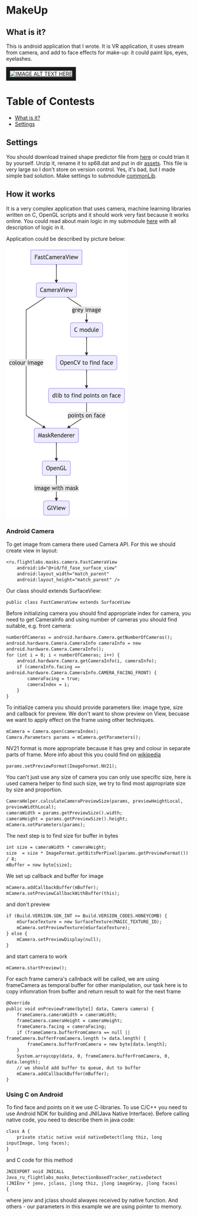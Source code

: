 # MakeUp

## What is it?

This is android application that I wrote. It is VR application, it uses stream from camera, and add to face effects for make-up: it could paint lips, eyes, eyelashes.

<a href="http://www.youtube.com/watch?feature=player_embedded&v=md-Ssosl1cE" target="_blank"><img src="http://img.youtube.com/vi/md-Ssosl1cE/0.jpg" alt="IMAGE ALT TEXT HERE" width="240" height="180" border="10" /></a>

# Table of Contests

- [What is it?](#what-is-it)
- [Settings](#settings)

## Settings

You should download trained shape predictor file from [here](http://dlib.net/files/shape_predictor_68_face_landmarks.dat.bz2) or could trian it by yourself. Unzip it, rename it to sp68.dat and put in dir [assets](https://github.com/oleg-sta/Masks/tree/master/assets). This file is very large so I don't store on version control. Yes, it's bad, but I made simple bad solution.
Make settings to submodule [commonLib](https://github.com/oleg-sta/commonLibMask).

## How it works

It is a very complex application that uses camera, machine learning libraries written on C, OpenGL scripts and it should work very fast because it works online. You could read about main logic in my submodule [here](https://github.com/oleg-sta/commonLibMask) with all description of logic in it.

Application could be described by picture below:

![image](./doc/diagram.png)

### Android Camera
To get image from camera there used Camera API. For this we should create view in layout:
```
<ru.flightlabs.masks.camera.FastCameraView
    android:id="@+id/fd_fase_surface_view"
    android:layout_width="match_parent"
    android:layout_height="match_parent" />
```
Our class should extends SurfaceView:
```
public class FastCameraView extends SurfaceView
```
Before initializing camera you should find appropriate index for camera, you need to get CameraInfo and using number of cameras you should find suitable, e.g. front camera:
```
numberOfCameras = android.hardware.Camera.getNumberOfCameras();
android.hardware.Camera.CameraInfo cameraInfo = new android.hardware.Camera.CameraInfo();
for (int i = 0; i < numberOfCameras; i++) {
    android.hardware.Camera.getCameraInfo(i, cameraInfo);
    if (cameraInfo.facing == android.hardware.Camera.CameraInfo.CAMERA_FACING_FRONT) {
        cameraFacing = true;
        cameraIndex = i;
    }
}
```
To initialize camera you should provide parameters like: image type, size and callback for preview. We don't want to show preview on View, becuase we want to apply effect on the frame using other techniques.
```
mCamera = Camera.open(cameraIndex);
Camera.Parameters params = mCamera.getParameters();
```
NV21 format is more appropriate because it has grey and colour in separate parts of frame. More info about this you could find on [wikipedia](https://en.wikipedia.org/wiki/YUV)
```
params.setPreviewFormat(ImageFormat.NV21);
```
You can't just use any size of camera you can only use specific size, here is used camera helper to find such size, we try to find most appropriate size by size and proportion.
```
CameraHelper.calculateCameraPreviewSize(params, previewHeightLocal, previewWidthLocal);
cameraWidth = params.getPreviewSize().width;
cameraHeight = params.getPreviewSize().height;
mCamera.setParameters(params);
```
The next step is to find size for buffer in bytes
```
int size = cameraWidth * cameraHeight;
size  = size * ImageFormat.getBitsPerPixel(params.getPreviewFormat()) / 8;
mBuffer = new byte[size];
```
We set up callback and buffer for image
```
mCamera.addCallbackBuffer(mBuffer);
mCamera.setPreviewCallbackWithBuffer(this);
```
and don't preview
```
if (Build.VERSION.SDK_INT >= Build.VERSION_CODES.HONEYCOMB) {
    mSurfaceTexture = new SurfaceTexture(MAGIC_TEXTURE_ID);
    mCamera.setPreviewTexture(mSurfaceTexture);
} else {
    mCamera.setPreviewDisplay(null);
}
```
and start camera to work
```
mCamera.startPreview();
```
For each frame camera's callnback will be called, we are using frameCamera as temporal buffer for other manipulation, our task here is to copy infomration from buffer and return result to wait for the next frame
```
@Override
public void onPreviewFrame(byte[] data, Camera camera) {
    frameCamera.cameraWidth = cameraWidth;
    frameCamera.cameraHeight = cameraHeight;
    frameCamera.facing = cameraFacing;
    if (frameCamera.bufferFromCamera == null || frameCamera.bufferFromCamera.length != data.length) {
        frameCamera.bufferFromCamera = new byte[data.length];
    }
    System.arraycopy(data, 0, frameCamera.bufferFromCamera, 0, data.length);
    // we should add buffer to queue, dut to buffer
    mCamera.addCallbackBuffer(mBuffer);
}
```

### Using C on Android

To find face and points on it we use C-libraries. To use C/C++ you need to use Android NDK for building and JNI(Java Native Interface). Before calling native code, you need to describe them in java code:
```
class A {
    private static native void nativeDetect(long thiz, long inputImage, long faces);
}
```
and C code for this method
```
JNIEXPORT void JNICALL Java_ru_flightlabs_masks_DetectionBasedTracker_nativeDetect
(JNIEnv * jenv, jclass, jlong thiz, jlong imageGray, jlong faces)
{
```
where jenv and jclass should alwayes received by native function. And others - our parameters in this example we are using pointer to memory.
